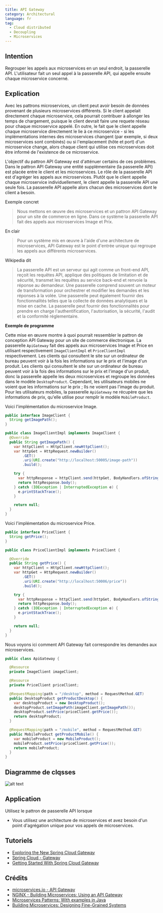 ```yaml
---
title: API Gateway
category: Architectural
language: fr
tag:
  - Cloud distributed
  - Decoupling
  - Microservices
---
```


## Intention

Regrouper les appels aux microservices en un seul endroit, la passerelle API.
L'utilisateur fait un seul appel à la passerelle API, qui appelle ensuite chaque microservice concerné.

## Explication

Avec les pattrons microservices, un client peut avoir besoin de données provenant de plusieurs microservices différents.
Si le client appelait directement chaque microservice, cela pourrait contribuer à allonger les temps de chargement,
puisque le client devrait faire une requete réseau pour chaque microservice appelé. En outre, le fait que le client appelle
chaque microservice directement le lie à ce microservice - si les implémentations internes des microservices changent
(par exemple, si deux microservices sont combinés) ou si l'emplacement (hôte et port) d'un microservice change,
alors chaque client qui utilise ces microservices doit être informé de l'existence de ce microservice.

L'objectif du pattron API Gateway est d'atténuer certains de ces problèmes. Dans le pattron API Gateway une entité supplémentaire
(la passerelle API) est placée entre le client et les microservices. Le rôle de la passerelle API est d'agréger les appels aux microservices. Plutôt que le client
appelle chaque microservice individuellement, le client appelle la passerelle API une seule fois.
La passerelle API appelle alors chacun des microservices dont le client a besoin.

Exemple concret

> Nous mettons en œuvre des microservices et un pattron API Gateway pour un site de commerce en ligne.
> Dans ce système la passerelle API fait des appels aux microservices Image et Prix.

En clair

> Pour un système mis en œuvre à l'aide d'une architecture de microservices,
> API Gateway est le point d'entrée unique qui regroupe les appels aux différents microservices.

Wikipedia dit

> La passerelle API est un serveur qui agit comme un front-end API, reçoit les requêtes API, applique des politiques de
> limitation et de sécurité, transmet les requêtes au service back-end et renvoie la réponse au demandeur.
> Une passerelle comprend souvent un moteur de transformation pour orchestrer et modifier les demandes et les réponses à la volée.
> Une passerelle peut également fournir des fonctionnalités telles que la collecte de données analytiques et la mise en cache.
> La passerelle peut fournir des fonctionnalités pour prendre en charge l'authentification, l'autorisation, la sécurité,
> l'audit et la conformité réglementaire.

**Exemple de programme**

Cette mise en œuvre montre à quoi pourrait ressembler le pattron de conception API Gateway pour un site de commerce électronique.
La passerelle `ApiGateway` fait des appels aux microservices Image et Price en utilisant respectivement `ImageClientImpl` et `PriceClientImpl` respectivement.
Les clients qui consultent le site sur un ordinateur de bureau peuvent voir à la fois les informations sur le prix et l'image d'un produit.
Les clients qui consultent le site sur un ordinateur de bureau peuvent voir à la fois des informations sur le prix et l'image d'un produit,
donc la passerelle appelle les deux microservices et regroupe les données dans le modèle `DesktopProduct`.
Cependant, les utilisateurs mobiles ne voient que les informations sur le prix ; Ils ne voient pas l'image du produit.
Pour les utilisateurs mobiles, la passerelle `ApiGateway` ne récupère que les informations de prix, qu'elle utilise pour remplir le modèle `MobileProduct`.

Voici l'implémentation du microservice Image.

```java
public interface ImageClient {
  String getImagePath();
}

public class ImageClientImpl implements ImageClient {
  @Override
  public String getImagePath() {
    var httpClient = HttpClient.newHttpClient();
    var httpGet = HttpRequest.newBuilder()
        .GET()
        .uri(URI.create("http://localhost:50005/image-path"))
        .build();

    try {
      var httpResponse = httpClient.send(httpGet, BodyHandlers.ofString());
      return httpResponse.body();
    } catch (IOException | InterruptedException e) {
      e.printStackTrace();
    }

    return null;
  }
}
```

Voici l'implémentation du microservice Price.

```java
public interface PriceClient {
  String getPrice();
}

public class PriceClientImpl implements PriceClient {

  @Override
  public String getPrice() {
    var httpClient = HttpClient.newHttpClient();
    var httpGet = HttpRequest.newBuilder()
        .GET()
        .uri(URI.create("http://localhost:50006/price"))
        .build();

    try {
      var httpResponse = httpClient.send(httpGet, BodyHandlers.ofString());
      return httpResponse.body();
    } catch (IOException | InterruptedException e) {
      e.printStackTrace();
    }

    return null;
  }
}
```

Nous voyons ici comment API Gateway fait correspondre les demandes aux microservices.

```java
public class ApiGateway {

  @Resource
  private ImageClient imageClient;

  @Resource
  private PriceClient priceClient;

  @RequestMapping(path = "/desktop", method = RequestMethod.GET)
  public DesktopProduct getProductDesktop() {
    var desktopProduct = new DesktopProduct();
    desktopProduct.setImagePath(imageClient.getImagePath());
    desktopProduct.setPrice(priceClient.getPrice());
    return desktopProduct;
  }

  @RequestMapping(path = "/mobile", method = RequestMethod.GET)
  public MobileProduct getProductMobile() {
    var mobileProduct = new MobileProduct();
    mobileProduct.setPrice(priceClient.getPrice());
    return mobileProduct;
  }
}
```

## Diagramme de clqsses

![alt text](../../../api-gateway/etc/api-gateway.png "API Gateway")

## Application

Utilisez le pattron de passerelle API lorsque

* Vous utilisez une architecture de microservices et avez besoin d'un point d'agrégation unique pour vos appels de microservices.

## Tutoriels

* [Exploring the New Spring Cloud Gateway](https://www.baeldung.com/spring-cloud-gateway)
* [Spring Cloud - Gateway](https://www.tutorialspoint.com/spring_cloud/spring_cloud_gateway.htm)
* [Getting Started With Spring Cloud Gateway](https://dzone.com/articles/getting-started-with-spring-cloud-gateway)

## Crédits

* [microservices.io - API Gateway](http://microservices.io/patterns/apigateway.html)
* [NGINX - Building Microservices: Using an API Gateway](https://www.nginx.com/blog/building-microservices-using-an-api-gateway/)
* [Microservices Patterns: With examples in Java](https://www.amazon.com/gp/product/1617294543/ref=as_li_qf_asin_il_tl?ie=UTF8&tag=javadesignpat-20&creative=9325&linkCode=as2&creativeASIN=1617294543&linkId=ac7b6a57f866ac006a309d9086e8cfbd)
* [Building Microservices: Designing Fine-Grained Systems](https://www.amazon.com/gp/product/1491950358/ref=as_li_qf_asin_il_tl?ie=UTF8&tag=javadesignpat-20&creative=9325&linkCode=as2&creativeASIN=1491950358&linkId=4c95ca9831e05e3f0dadb08841d77bf1)

